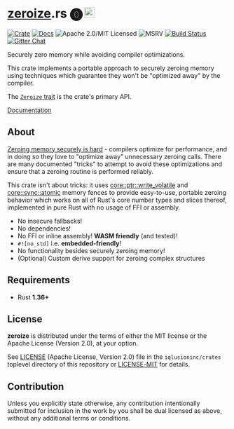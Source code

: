 # [zeroize].rs 🄌 <a href="https://www.iqlusion.io"><img src="https://storage.googleapis.com/iqlusion-production-web/img/logo/iqlusion-rings-sm.png" alt="iqlusion" width="24" height="24"></a>

[![Crate][crate-image]][crate-link]
[![Docs][docs-image]][docs-link]
![Apache 2.0/MIT Licensed][license-image]
![MSRV][rustc-image]
[![Build Status][build-image]][build-link]
[![Gitter Chat][gitter-image]][gitter-link]

Securely zero memory while avoiding compiler optimizations.

This crate implements a portable approach to securely zeroing memory using
techniques which guarantee they won't be "optimized away" by the compiler.

The [`Zeroize` trait] is the crate's primary API.

[Documentation]

## About

[Zeroing memory securely is hard] - compilers optimize for performance, and
in doing so they love to "optimize away" unnecessary zeroing calls. There are
many documented "tricks" to attempt to avoid these optimizations and ensure
that a zeroing routine is performed reliably.

This crate isn't about tricks: it uses [core::ptr::write_volatile]
and [core::sync::atomic] memory fences to provide easy-to-use, portable
zeroing behavior which works on all of Rust's core number types and slices
thereof, implemented in pure Rust with no usage of FFI or assembly.

- No insecure fallbacks!
- No dependencies!
- No FFI or inline assembly! **WASM friendly** (and tested)!
- `#![no_std]` i.e. **embedded-friendly**!
- No functionality besides securely zeroing memory!
- (Optional) Custom derive support for zeroing complex structures

## Requirements

- Rust **1.36+**

## License

**zeroize** is distributed under the terms of either the MIT license
or the Apache License (Version 2.0), at your option.

See [LICENSE] (Apache License, Version 2.0) file in the `iqlusioninc/crates`
toplevel directory of this repository or [LICENSE-MIT] for details.

## Contribution

Unless you explicitly state otherwise, any contribution intentionally
submitted for inclusion in the work by you shall be dual licensed as above,
without any additional terms or conditions.

[//]: # (badges)

[crate-image]: https://img.shields.io/crates/v/zeroize.svg
[crate-link]: https://crates.io/crates/zeroize
[docs-image]: https://docs.rs/zeroize/badge.svg
[docs-link]: https://docs.rs/zeroize/
[license-image]: https://img.shields.io/badge/license-Apache2.0/MIT-blue.svg
[rustc-image]: https://img.shields.io/badge/rustc-1.36+-blue.svg
[build-image]: https://travis-ci.com/iqlusioninc/crates.svg?branch=develop
[build-link]: https://travis-ci.com/iqlusioninc/crates/
[gitter-image]: https://badges.gitter.im/iqlusioninc/community.svg
[gitter-link]: https://gitter.im/iqlusioninc/community

[//]: # (general links)

[zeroize]: https://en.wikipedia.org/wiki/Zeroisation
[`Zeroize` trait]: https://docs.rs/zeroize/latest/zeroize/trait.Zeroize.html
[Documentation]: https://docs.rs/zeroize/
[Zeroing memory securely is hard]: http://www.daemonology.net/blog/2014-09-04-how-to-zero-a-buffer.html
[core::ptr::write_volatile]: https://doc.rust-lang.org/core/ptr/fn.write_volatile.html
[core::sync::atomic]: https://doc.rust-lang.org/stable/core/sync/atomic/index.html
[good cryptographic hygiene]: https://cryptocoding.net/index.php/Coding_rules#Clean_memory_of_secret_data
[LICENSE]: https://github.com/iqlusioninc/crates/blob/develop/LICENSE
[LICENSE-MIT]: https://github.com/iqlusioninc/crates/blob/develop/zeroize/LICENSE-MIT

